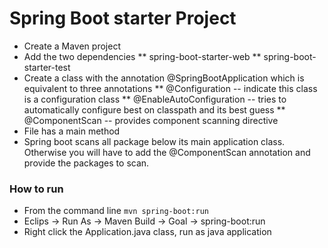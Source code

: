 # Spring Boot starter Project

* Create a Maven project
* Add the two dependencies 
	** spring-boot-starter-web
	** spring-boot-starter-test
* Create a class with the annotation @SpringBootApplication which is equivalent to three annotations
	** @Configuration -- indicate this class is a configuration class
	** @EnableAutoConfiguration -- tries to automatically configure best on classpath and its best guess
	** @ComponentScan -- provides component scanning directive
* File has a main method
* Spring boot scans all package below its main application class. Otherwise you will have to add the @ComponentScan annotation and provide the packages to scan.

### How to run

* From the command line `mvn spring-boot:run`
* Eclips -> Run As -> Maven Build -> Goal -> spring-boot:run
* Right click the Application.java class, run as java application


	